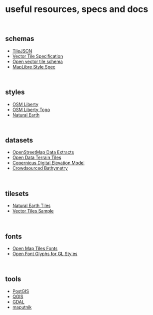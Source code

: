 # useful resources, specs and docs

<br />




## schemas

* [TileJSON](https://github.com/mapbox/tilejson-spec)
* [Vector Tile Specification](https://github.com/mapbox/vector-tile-spec)
* [Open vector tile schema](https://openmaptiles.org/schema/)
* [MapLibre Style Spec](https://maplibre.org/maplibre-style-spec/)

<br />




## styles

* [OSM Liberty](https://github.com/maputnik/osm-liberty)
* [OSM Liberty Topo](https://github.com/nst-guide/osm-liberty-topo)
* [Natural Earth](https://github.com/klokantech/naturalearthtiles/tree/gh-pages/maps)

<br />




## datasets

* [OpenStreetMap Data Extracts](https://download.geofabrik.de/)
* [Open Data Terrain Tiles](https://registry.opendata.aws/terrain-tiles/)
* [Copernicus Digital Elevation Model](https://aws.amazon.com/marketplace/pp/prodview-yl3hc4awgb5pu)
* [Crowdsourced Bathymetry](https://aws.amazon.com/marketplace/pp/prodview-ce3ckwt2ljfpe)

<br />




## tilesets

* [Natural Earth Tiles](https://klokantech.github.io/naturalearthtiles/)
* [Vector Tiles Sample](https://github.com/klokantech/vector-tiles-sample)

<br />




## fonts

* [Open Map Tiles Fonts](https://github.com/kylebarron/openmaptiles-fonts)
* [Open Font Glyphs for GL Styles](https://github.com/openmaptiles/fonts)

<br />




## tools

* [PostGIS](https://postgis.net/)
* [QGIS](https://qgis.org/)
* [GDAL](https://gdal.org/)
* [maputnik](https://github.com/maplibre/maputnik)
